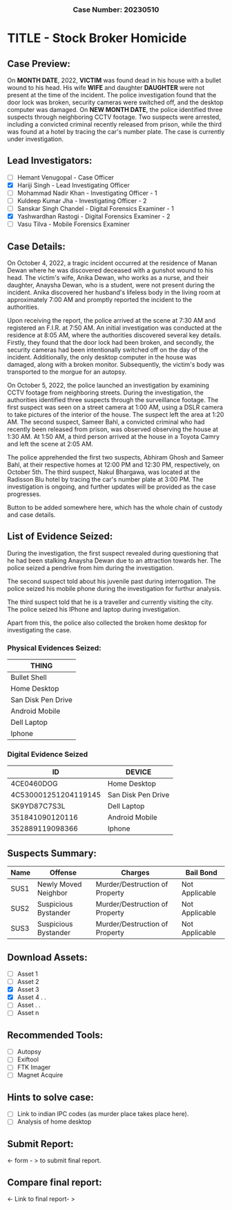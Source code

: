 <h3 align="center"> Case Number: 20230510</h3>

# TITLE - Stock Broker Homicide

## Case Preview:
On **MONTH DATE**, 2022, **VICTIM** was found dead in his house with a bullet wound to his head. His wife **WIFE** and daughter **DAUGHTER** were not present 
at the time of the incident. The police investigation found that the door lock was broken, security cameras were switched off, and the desktop computer 
was damaged. On **NEW MONTH DATE**, the police identified three suspects through neighboring CCTV footage. Two suspects were arrested, including a convicted criminal 
recently released from prison, while the third was found at a hotel by tracing the car's number plate. The case is currently under investigation.

## Lead Investigators:
- [ ] Hemant Venugopal - Case Officer
- [x] Hariji Singh - Lead Investigating Officer
- [ ] Mohammad Nadir Khan - Investigating Officer - 1
- [ ] Kuldeep Kumar Jha - Investigating Officer - 2
- [ ] Sanskar Singh Chandel - Digital Forensics Examiner - 1
- [x] Yashwardhan Rastogi - Digital Forensics Examiner - 2
- [ ] Vasu Tilva - Mobile Forensics Examiner

## Case Details:

On October 4, 2022, a tragic incident occurred at the residence of Manan Dewan where he was discovered deceased with a gunshot wound to his head. The victim's wife, Anika Dewan, who works as a nurse, and their daughter, Anaysha Dewan, who is a student, were not present during the incident. Anika discovered her husband's lifeless body in the living room at approximately 7:00 AM and promptly reported the incident to the authorities.

Upon receiving the report, the police arrived at the scene at 7:30 AM and registered an F.I.R. at 7:50 AM. An initial investigation was conducted at the residence at 8:05 AM, where the authorities discovered several key details. Firstly, they found that the door lock had been broken, and secondly, the security cameras had been intentionally switched off on the day of the incident. Additionally, the only desktop computer in the house was damaged, along with a broken monitor. Subsequently, the victim's body was transported to the morgue for an autopsy.

On October 5, 2022, the police launched an investigation by examining CCTV footage from neighboring streets. During the investigation, the authorities identified three suspects through the surveillance footage. The first suspect was seen on a street camera at 1:00 AM, using a DSLR camera to take pictures of the interior of the house. The suspect left the area at 1:20 AM. The second suspect, Sameer Bahl, a convicted criminal who had recently been released from prison, was observed observing the house at 1:30 AM. At 1:50 AM, a third person arrived at the house in a Toyota Camry and left the scene at 2:05 AM.

The police apprehended the first two suspects, Abhiram Ghosh and Sameer Bahl, at their respective homes at 12:00 PM and 12:30 PM, respectively, on October 5th. The third suspect, Nakul Bhargawa, was located at the Radisson Blu hotel by tracing the car's number plate at 3:00 PM. The investigation is ongoing, and further updates will be provided as the case progresses.

**<Download report in PDF FORM>** Button to be added somewhere here, which has the whole chain of custody and case details.

## List of Evidence Seized:
  During the investigation, the first suspect revealed during questioning that he had been stalking Anaysha Dewan due to an attraction towards her. The police seized a pendrive from him during the investigation. 
  
  The second suspect told about his juvenile past during interrogation. The police seized his mobile phone during the investigation for furthur analysis.

The third suspect told that he is a traveller and currently visiting the city. The police seized his IPhone and laptop during investigation.
  
  Apart from this, the police also collected the broken home desktop for investigating the case.
  
  ### Physical Evidences Seized:
  | THING |
  | ----- |
  | Bullet Shell |
  | Home Desktop | 
  | San Disk Pen Drive | 
  | Android Mobile |
  | Dell Laptop |
  | Iphone |

  ### Digital Evidence Seized
  | ID | DEVICE |
  |------|---------------|
  |4CE0460DOG| Home Desktop |
  |4C530001251204119145| San Disk Pen Drive |
  |SK9YD87C7S3L| Dell Laptop |
  |351841090120116| Android Mobile |
  |352889119098366| Iphone |
  
## Suspects Summary:
  | Name | Offense | Charges | Bail Bond |
  | ---- | ------- | ------- | --------- |
  | SUS1 | Newly Moved Neighbor | Murder/Destruction of Property | Not Applicable | 
  | SUS2 | Suspicious Bystander | Murder/Destruction of Property | Not Applicable | 
  | SUS3 | Suspicious Bystander | Murder/Destruction of Property | Not Applicable | 

## Download Assets:
  - [ ] Asset 1
  - [ ] Asset 2
  - [x] Asset 3
  - [x] Asset 4
       .
       .
  - [ ] Asset
       .
       .
  - [ ] Asset n

## Recommended Tools:
  - [ ] Autopsy
  - [ ] Exiftool
  - [ ] FTK Imager
  - [ ] Magnet Acquire
  
## Hints to solve case:
  - [ ] Link to indian IPC codes (as murder place takes place here).
  - [ ] Analysis of home desktop
  
## Submit Report:
   <- form - > to submit final report.
     
## Compare final report:
  <- Link to final report- >

